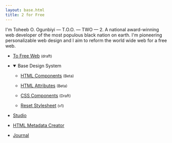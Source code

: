 ```yaml
---
layout: base.html
title: 2 for Free
---
```


I'm Toheeb O. Ogunbiyi — T.O.O. — TWO — 2. A national award-winning web developer of the most populous black nation on earth. I'm pioneering personalizable web design and I aim to reform the world wide web for a free web.

- [To Free Web](/en/web-architecture) <small>(draft)</small>

- <details open>
    <summary>Base Design System</summary>

    - [HTML Components](/en/html-components) <small>(Beta)</small>

    - [HTML Attributes](/en/html-attributes) <small>(Beta)</small>

    - [CSS Components](/en/css-components) <small>(Draft)</small>

    - [Reset Stylesheet](/en/base-css) <small>(v1)</small>

  </details>

- [Studio](/en/studio)

- [HTML Metadata Creator](/en/play)

- [Journal](/en/journal)
